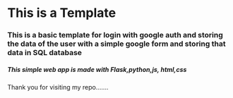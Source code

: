 <h1>This is a Template</h1>
<h3>This is a basic template for login with google auth and storing the data of the user with a simple google form and storing that data in SQL database</h3>
<h5>This simple web app is made with Flask,python,js, html,css</h5>
<p>Thank you for visiting my repo.......</p>
